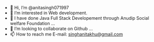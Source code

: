 - 👋 Hi, I’m @anitasingh071997
- 👀 I’m interested in Web development.
- 🌱 I have done Java Full Stack Developement through Anudip Social welfare Foundation ...
- 💞️ I’m looking to collaborate on Github ...
- 📫 How to reach me E-mail: singhanitakhu@gmail.com

<!---
anitasingh071997/anitasingh071997 is a ✨ special ✨ repository because its `README.md` (this file) appears on your GitHub profile.
You can click the Preview link to take a look at your changes.
--->
